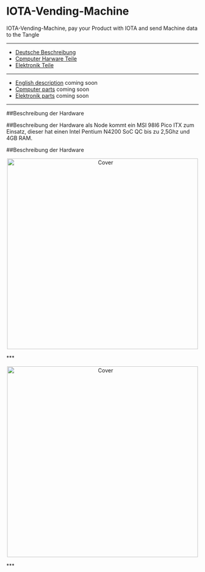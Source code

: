 # IOTA-Vending-Machine
IOTA-Vending-Machine, pay your Product with IOTA and send Machine data to the Tangle

* * *

+ [Deutsche Beschreibung](#german)
+ [Cpmputer Harware Teile](#PCHarware)
+ [Elektronik Teile](#Elektronikteile)
***
+ [English description](#english) coming soon
+ [Cpmputer parts](#PCHarwareparts) coming soon
+ [Elektronik parts](#Elektronikpatrs) coming soon

* * *
##<a name="german"></a>Beschreibung der Hardware

##<a name="PCHarware"></a>Beschreibung der Hardware
als Node kommt ein MSI 98I6 Pico ITX zum Einsatz, dieser hat einen Intel Pentium N4200 SoC QC bis zu 2,5Ghz und 4GB RAM.


##<a name="Elektronikteile"></a>Beschreibung der Hardware



<p><center><img src="https://oxinon.com/wp-content/uploads/2019/02/KomponentAll5.png" alt="Cover" width="500"></center></p>
***
<br>
<p><center><img src="https://oxinon.com/wp-content/uploads/2019/02/fritzing.png" alt="Cover" width="500"></center></p>
***
<br>

